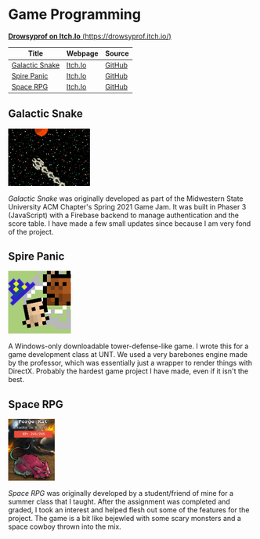 # Game Programming
[**Drowsyprof on Itch.Io** (https://drowsyprof.itch.io/)](https://drowsyprof.itch.io/)

| Title | Webpage | Source |
|-------|---------|--------|
| [Galactic Snake](#galactic-snake) | [Itch.Io](https://drowsyprof.itch.io/galactic-snake) | [GitHub](https://github.com/jeremyglebe/galactic_snake) |
| [Spire Panic](#spire-panic) | [Itch.Io](https://drowsyprof.itch.io/spire-panic) | [GitHub](https://github.com/jeremyglebe/Spire_Panic) |
| [Space RPG](#space-rpg) | [Itch.Io](https://zachkingcade.itch.io/space-rpg-beta) | [GitHub](https://github.com/zachkingcade/Space_RPG) |

## Galactic Snake
![Galactic Snake Screenshot](galactic-snake.PNG)

*Galactic Snake* was originally developed as part of the Midwestern State University ACM Chapter's Spring 2021 Game Jam. It was built in Phaser 3 (JavaScript) with a Firebase backend to manage authentication and the score table. I have made a few small updates since because I am very fond of the project.

## Spire Panic
![Spire Panic Screenshot](spire-panic.png)

A Windows-only downloadable tower-defense-like game. I wrote this for a game development class at UNT. We used a very barebones engine made by the professor, which was essentially just a wrapper to render things with DirectX. Probably the hardest game project I have made, even if it isn't the best.

## Space RPG
![Space RPG Screenshot](space-rpg.png)

*Space RPG* was originally developed by a student/friend of mine for a summer class that I taught. After the assignment was completed and graded, I took an interest and helped flesh out some of the features for the project. The game is a bit like bejewled with some scary monsters and a space cowboy thrown into the mix.